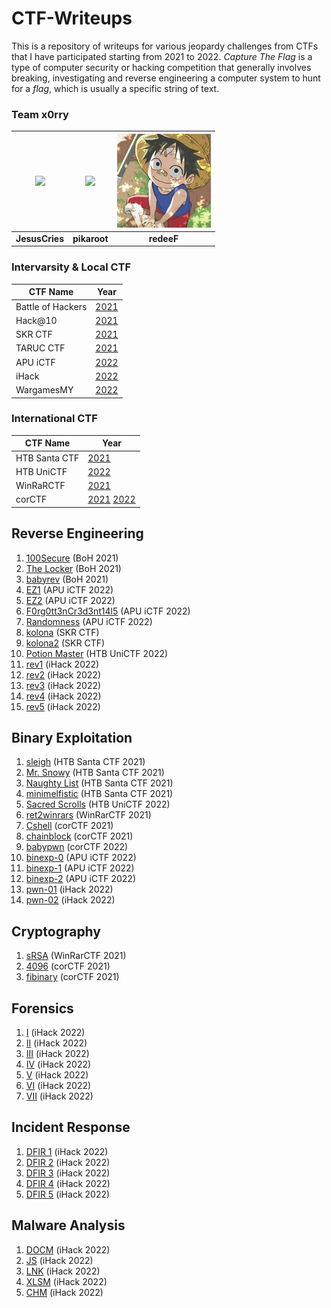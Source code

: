 # CTF-Writeups
This is a repository of writeups for various jeopardy challenges from CTFs that I have participated starting from 2021 to 2022. *Capture The Flag* is a type of computer security or hacking competition that generally involves breaking, investigating and reverse engineering a computer system to hunt for a *flag*, which is usually a specific string of text.

### Team x0rry
| ![](https://avatars.githubusercontent.com/u/62108395?s=150&v=4) | ![](https://avatars.githubusercontent.com/u/107750005?s=150&v=4) | ![](./resources/redeeF.jpg) |
|:---------------------------------------------------------------:|:----------------------------------------------------------------:|:---------------------------:|
| **JesusCries**                                                  | **pikaroot**                                                     | **redeeF**                  |

### Intervarsity & Local CTF
| CTF Name           | Year                                                         |
|--------------------|--------------------------------------------------------------|
| Battle of Hackers  | [2021](BoH2021) |
| Hack@10            | [2021](HACK@10) |
| SKR CTF            | [2021](SKR%20CTF) |
| TARUC CTF          | [2021](TARUC%20CTF%20Season%201) |
| APU iCTF           | [2022](iCTF%202022) |
| iHack              | [2022](iHack2022%20Qualifying%20Round) |
| WargamesMY         | [2022](WargamesMY%202022) |

### International CTF
| CTF Name           | Year                                                         |
|--------------------|--------------------------------------------------------------|
| HTB Santa CTF      | [2021](HTB%20Santa%202021) |
| HTB UniCTF         | [2022](HTB%20UniCTF%202022) |
| WinRaRCTF          | [2021](WinRaRCTF) |
| corCTF             | [2021](corCTF) [2022](corCTF) |

## Reverse Engineering
1. [100Secure](BoH2021/100Secure) (BoH 2021)
2. [The Locker](BoH2021/The_Locker) (BoH 2021)
3. [babyrev](BoH2021/babyrev) (BoH 2021)
4. [EZ1](iCTF%202022/rev/EZ1) (APU iCTF 2022)
5. [EZ2](iCTF%202022/rev/EZ2) (APU iCTF 2022)
6. [F0rg0tt3nCr3d3nt14l5](iCTF%202022/rev/F0rg0tt3nCr3d3nt14l5) (APU iCTF 2022)
7. [Randomness](iCTF%202022/rev/Randomness) (APU iCTF 2022)
8. [kolona](SKR%20CTF/rev/kolona) (SKR CTF)
9. [kolona2](SKR%20CTF/rev/kolona2) (SKR CTF)
10. [Potion Master](HTB%20UniCTF%202022/rev/Potion%20Master) (HTB UniCTF 2022)
11. [rev1](iHack2022%20Qualifying%20Round/rev/rev1) (iHack 2022)
12. [rev2](iHack2022%20Qualifying%20Round/rev/rev2) (iHack 2022)
13. [rev3](iHack2022%20Qualifying%20Round/rev/rev3) (iHack 2022)
14. [rev4](iHack2022%20Qualifying%20Round/rev/rev4) (iHack 2022)
15. [rev5](iHack2022%20Qualifying%20Round/rev/rev5) (iHack 2022)

## Binary Exploitation
1. [sleigh](HTB%20Santa%202021/pwn/pwn-01%20sleigh) (HTB Santa CTF 2021)
2. [Mr. Snowy](HTB%20Santa%202021/pwn/pwn-02%20mr_snowy) (HTB Santa CTF 2021)
3. [Naughty List](HTB%20Santa%202021/pwn/pwn-03%20naughty_list) (HTB Santa CTF 2021)
4. [minimelfistic](HTB%20Santa%202021/pwn/pwn-04%20minimelfistic) (HTB Santa CTF 2021)
5. [Sacred Scrolls](HTB%20UniCTF%202022/pwn/Sacred%20Scrolls) (HTB UniCTF 2022)
6. [ret2winrars](WinRaRCTF/pwn/ret2winrars) (WinRarCTF 2021)
7. [Cshell](corCTF/pwn/Cshell) (corCTF 2021)
8. [chainblock](corCTF/pwn/chainblock) (corCTF 2021)
9. [babypwn](corCTF/pwn/babypwn) (corCTF 2022)
10. [binexp-0](iCTF%202022/pwn/binexp-0) (APU iCTF 2022)
11. [binexp-1](iCTF%202022/pwn/binexp-1) (APU iCTF 2022)
12. [binexp-2](iCTF%202022/pwn/binexp-2) (APU iCTF 2022)
13. [pwn-01](iHack2022%20Qualifying%20Round/pwn/pwn-01) (iHack 2022)
14. [pwn-02](iHack2022%20Qualifying%20Round/pwn/pwn-02) (iHack 2022)

## Cryptography
1. [sRSA](WinRaRCTF/crypto/sRSA) (WinRarCTF 2021)
2. [4096](corCTF/crypto/4096) (corCTF 2021)
3. [fibinary](corCTF/crypto/fibinary) (corCTF 2021)

## Forensics
1. [I](iHack2022%20Qualifying%20Round/forensics) (iHack 2022)
2. [II](iHack2022%20Qualifying%20Round/forensics) (iHack 2022)
3. [III](iHack2022%20Qualifying%20Round/forensics) (iHack 2022)
4. [IV](iHack2022%20Qualifying%20Round/forensics) (iHack 2022)
5. [V](iHack2022%20Qualifying%20Round/forensics) (iHack 2022)
6. [VI](iHack2022%20Qualifying%20Round/forensics) (iHack 2022)
7. [VII](iHack2022%20Qualifying%20Round/forensics) (iHack 2022)

## Incident Response
1. [DFIR 1](iHack2022%20Qualifying%20Round/DFIR/DFIR%201) (iHack 2022)
2. [DFIR 2](iHack2022%20Qualifying%20Round/DFIR/DFIR%202) (iHack 2022)
3. [DFIR 3](iHack2022%20Qualifying%20Round/DFIR/DFIR%203) (iHack 2022)
4. [DFIR 4](iHack2022%20Qualifying%20Round/DFIR/DFIR%204) (iHack 2022)
5. [DFIR 5](iHack2022%20Qualifying%20Round/DFIR/DFIR%205) (iHack 2022)

## Malware Analysis
1. [DOCM](iHack2022%20Qualifying%20Round/malware/DOCM) (iHack 2022)
2. [JS](iHack2022%20Qualifying%20Round/malware/JS) (iHack 2022)
3. [LNK](iHack2022%20Qualifying%20Round/malware/LNK) (iHack 2022)
4. [XLSM](iHack2022%20Qualifying%20Round/malware/XLSM) (iHack 2022)
5. [CHM](iHack2022%20Qualifying%20Round/malware/CHM) (iHack 2022)
